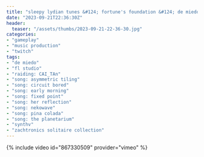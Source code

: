 ```yaml
---
title: "sleepy lydian tunes &#124; fortune's foundation &#124; de miedo by @chotothebright"
date: "2023-09-21T22:36:30Z"
header:
  teaser: "/assets/thumbs/2023-09-21-22-36-30.jpg"
categories:
- "gameplay"
- "music production"
- "twitch"
tags:
- "de miedo"
- "fl studio"
- "raiding: CAI_TAn"
- "song: asymmetric tiling"
- "song: circuit bored"
- "song: early morning"
- "song: fixed point"
- "song: her reflection"
- "song: nekowave"
- "song: pina colada"
- "song: the planetarium"
- "synthv"
- "zachtronics solitaire collection"
---
```

{% include video id="867330509" provider="vimeo" %}
